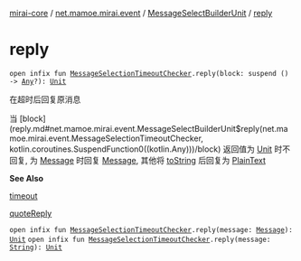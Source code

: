 [mirai-core](../../index.md) / [net.mamoe.mirai.event](../index.md) / [MessageSelectBuilderUnit](index.md) / [reply](./reply.md)

# reply

`open infix fun `[`MessageSelectionTimeoutChecker`](../-message-selection-timeout-checker/index.md)`.reply(block: suspend () -> `[`Any`](https://kotlinlang.org/api/latest/jvm/stdlib/kotlin/-any/index.html)`?): `[`Unit`](https://kotlinlang.org/api/latest/jvm/stdlib/kotlin/-unit/index.html)

在超时后回复原消息

当 [block](reply.md#net.mamoe.mirai.event.MessageSelectBuilderUnit$reply(net.mamoe.mirai.event.MessageSelectionTimeoutChecker, kotlin.coroutines.SuspendFunction0((kotlin.Any)))/block) 返回值为 [Unit](https://kotlinlang.org/api/latest/jvm/stdlib/kotlin/-unit/index.html) 时不回复, 为 [Message](../../net.mamoe.mirai.message.data/-message/index.md) 时回复 [Message](../../net.mamoe.mirai.message.data/-message/index.md), 其他将 [toString](#) 后回复为 [PlainText](../../net.mamoe.mirai.message.data/-plain-text/index.md)

**See Also**

[timeout](timeout.md)

[quoteReply](quote-reply.md)

`open infix fun `[`MessageSelectionTimeoutChecker`](../-message-selection-timeout-checker/index.md)`.reply(message: `[`Message`](../../net.mamoe.mirai.message.data/-message/index.md)`): `[`Unit`](https://kotlinlang.org/api/latest/jvm/stdlib/kotlin/-unit/index.html)
`open infix fun `[`MessageSelectionTimeoutChecker`](../-message-selection-timeout-checker/index.md)`.reply(message: `[`String`](https://kotlinlang.org/api/latest/jvm/stdlib/kotlin/-string/index.html)`): `[`Unit`](https://kotlinlang.org/api/latest/jvm/stdlib/kotlin/-unit/index.html)